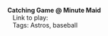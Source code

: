 **Catching Game @ Minute Maid**  
&nbsp;&nbsp;&nbsp;Link to play:  
&nbsp;&nbsp;&nbsp;Tags: Astros, baseball
